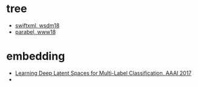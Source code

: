 # tree

- [swiftxml, wsdm18](http://www.cse.iitd.ernet.in/~yashoteja/papers/SwiftXML.pdf)
- [parabel, www18](https://pdfs.semanticscholar.org/5c9c/bb03d65d721d97abe26cfb9d7299b7e81346.pdf)

# embedding

- [Learning Deep Latent Spaces for Multi-Label Classification, AAAI 2017](https://www.aaai.org/ocs/index.php/AAAI/AAAI17/paper/download/14166/14487)
- 